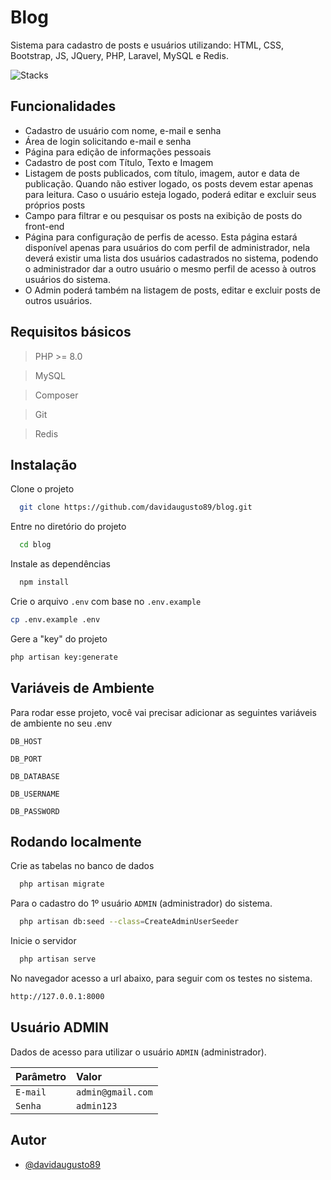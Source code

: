 # Blog

Sistema para cadastro de posts e usuários utilizando: HTML, CSS, Bootstrap, JS, JQuery, PHP, Laravel, MySQL e Redis.

![Stacks](https://skills.thijs.gg/icons?i=html,css,bootstrap,js,jquery,php,laravel,mysql,redis)

## Funcionalidades

- Cadastro de usuário com nome, e-mail e senha
- Área de login solicitando e-mail e senha
- Página para edição de informações pessoais
- Cadastro de post com Título, Texto e Imagem
- Listagem de posts publicados, com título, imagem, autor e data de publicação.
Quando não estiver logado, os posts devem estar apenas para leitura. Caso o usuário
esteja logado, poderá editar e excluir seus próprios posts
- Campo para filtrar e ou pesquisar os posts na exibição de posts do front-end
- Página para configuração de perfis de acesso. Esta página estará disponível apenas
para usuários do com perfil de administrador, nela deverá existir uma lista dos usuários
cadastrados no sistema, podendo o administrador dar a outro usuário o mesmo perfil de
acesso à outros usuários do sistema.
- O Admin poderá também na listagem de posts, editar e excluir posts de outros
usuários.

## Requisitos básicos

> PHP >= 8.0

> MySQL

> Composer

> Git

> Redis

## Instalação

Clone o projeto

```bash
  git clone https://github.com/davidaugusto89/blog.git
```

Entre no diretório do projeto

```bash
  cd blog
```

Instale as dependências

```bash
  npm install
```

Crie o arquivo `.env` com base no `.env.example`

```bash
cp .env.example .env
```

Gere a "key" do projeto

```bash
php artisan key:generate
```

## Variáveis de Ambiente

Para rodar esse projeto, você vai precisar adicionar as seguintes variáveis de ambiente no seu .env

`DB_HOST`

`DB_PORT`

`DB_DATABASE`

`DB_USERNAME`

`DB_PASSWORD`

## Rodando localmente

Crie as tabelas no banco de dados

```bash
  php artisan migrate
```

Para o cadastro do 1º usuário `ADMIN` (administrador) do sistema.

```bash
  php artisan db:seed --class=CreateAdminUserSeeder
```

Inicie o servidor

```bash
  php artisan serve
```

No navegador acesso a url abaixo, para seguir com os testes no sistema.
```bash
http://127.0.0.1:8000
```

## Usuário ADMIN

Dados de acesso para utilizar o usuário `ADMIN` (administrador).

| Parâmetro   | Valor      |
| :---------- | :--------- |
| `E-mail` | `admin@gmail.com` |
| `Senha`  | `admin123` |

## Autor

- [@davidaugusto89](https://www.github.com/davidaugusto89)